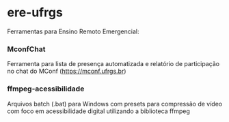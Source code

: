 # ere-ufrgs
Ferramentas para Ensino Remoto Emergencial:

### **MconfChat**

Ferramenta para lista de presença automatizada e relatório de participação no chat do MConf (https://mconf.ufrgs.br)

### **ffmpeg-acessibilidade**

Arquivos batch (.bat) para Windows com presets para compressão de vídeo com foco em acessibilidade digital utilizando a biblioteca ffmpeg
